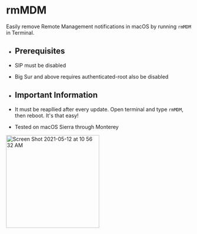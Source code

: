 # rmMDM

Easily remove Remote Management notifications in macOS by running `rmMDM` in Terminal.

* ## Prerequisites
* SIP must be disabled
* Big Sur and above requires authenticated-root also be disabled

* ## Important Information
* It must be reapllied after every update. Open terminal and type `rmMDM`, then reboot. It's that easy!
* Tested on macOS Sierra through Monterey

<img width="253" alt="Screen Shot 2021-05-12 at 10 56 32 AM" src="https://user-images.githubusercontent.com/72932987/118006254-b99f3700-b310-11eb-9deb-f89ac46078ab.png">
